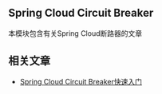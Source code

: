 ## Spring Cloud Circuit Breaker

本模块包含有关Spring Cloud断路器的文章

## 相关文章

+ [Spring Cloud Circuit Breaker快速入门](docs/SpringCloud-Circuit-Breaker快速入门.md)